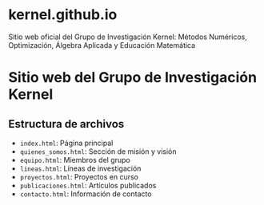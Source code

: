 # kernel.github.io
Sitio web oficial del Grupo de Investigación Kernel: Métodos Numéricos, Optimización, Álgebra Aplicada y Educación Matemática
# Sitio web del Grupo de Investigación Kernel

## Estructura de archivos

- `index.html`: Página principal
- `quienes_somos.html`: Sección de misión y visión
- `equipo.html`: Miembros del grupo
- `lineas.html`: Líneas de investigación
- `proyectos.html`: Proyectos en curso
- `publicaciones.html`: Artículos publicados
- `contacto.html`: Información de contacto
